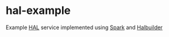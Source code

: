 hal-example
===========

Example [HAL](http://stateless.co/hal_specification.html) service implemented using [Spark](http://www.sparkjava.com/) and [Halbuilder](http://gotohal.net/)
